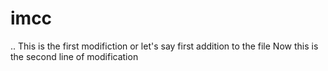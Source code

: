 # imcc
..
This is the first modifiction or let's say first addition to the file
Now this is the second line of modification 

